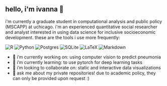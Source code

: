 ## hello, i'm ivanna 👋
i'm currently a graduate student in computational analysis and public policy (MSCAPP) at uchicago. i'm an experienced quantitative social researcher and analyst interested in using data science for inclusive socioeconomic development. these are the tools i use more frequently:

![R](https://img.shields.io/badge/r-%23276DC3.svg?style=for-the-badge&logo=r&logoColor=white) ![Python](https://img.shields.io/badge/python-3670A0?style=for-the-badge&logo=python&logoColor=ffdd54) ![Postgres](https://img.shields.io/badge/postgres-%23316192.svg?style=for-the-badge&logo=postgresql&logoColor=white) ![SQLite](https://img.shields.io/badge/sqlite-%2307405e.svg?style=for-the-badge&logo=sqlite&logoColor=white) ![LaTeX](https://img.shields.io/badge/latex-%23008080.svg?style=for-the-badge&logo=latex&logoColor=white) ![Markdown](https://img.shields.io/badge/markdown-%23000000.svg?style=for-the-badge&logo=markdown&logoColor=white) 

- 🔭 i’m currently working on: using computer vision to predict pneumonia 
- 🌱 i’m currently learning: to use pytorch for deep learning tasks
- 👯 i’m looking to collaborate on: static and interactive data visualizations
- 💬 ask me about my private repositories! due to academic policy, they can only be provided upon request :)
